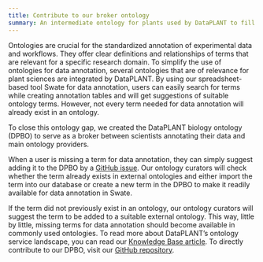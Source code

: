 ```yaml
---
title: Contribute to our broker ontology 
summary: An intermediate ontology for plants used by DataPLANT to fill the ontology gap. We welcome every contribution!
---
```

Ontologies are crucial for the standardized annotation of experimental data and workflows.
They offer clear definitions and relationships of terms that are relevant for a specific research domain.
To simplify the use of ontologies for data annotation, several ontologies that are of relevance for plant sciences are integrated by DataPLANT.
By using our spreadsheet-based tool Swate for data annotation, users can easily search for terms while creating annotation tables and will get suggestions of suitable ontology terms.
However, not every term needed for data annotation will already exist in an ontology.

To close this ontology gap, we created the DataPLANT biology ontology (DPBO) to serve as a broker between scientists annotating their data and main ontology providers.

When a user is missing a term for data annotation, they can simply suggest adding it to the DPBO by a [GitHub issue](https://github.com/nfdi4plants/nfdi4plants_ontology/issues/new/choose).
Our ontology curators will check whether the term already exists in external ontologies and either import the term into our database or create a new term in the DPBO to make it readily available for data annotation in Swate.

If the term did not previously exist in an ontology, our ontology curators will suggest the term to be added to a suitable external ontology.
This way, little by little, missing terms for data annotation should become available in commonly used ontologies.
To read more about DataPLANT’s ontology service landscape, you can read our [Knowledge Base article](https://nfdi4plants.org/nfdi4plants.knowledgebase/docs/implementation/OntologyServiceLandscape.html).
To directly contribute to our DPBO, visit our [GitHub repository](https://github.com/nfdi4plants/nfdi4plants_ontology/issues/new/choose).